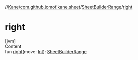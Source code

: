 //[Kane](../../index.md)/[com.github.jomof.kane.sheet](../index.md)/[SheetBuilderRange](index.md)/[right](right.md)



# right  
[jvm]  
Content  
fun [right](right.md)(move: [Int](https://kotlinlang.org/api/latest/jvm/stdlib/kotlin/-int/index.html)): [SheetBuilderRange](index.md)  



